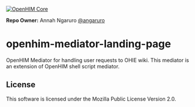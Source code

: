 [![OpenHIM Core](https://img.shields.io/badge/openhim--core-1.5%2B-brightgreen.svg)](http://openhim.readthedocs.org/en/latest/user-guide/versioning.html)

**Repo Owner:** Annah Ngaruro [@angaruro](https://github.com/angaruro)

# openhim-mediator-landing-page
OpenHIM Mediator for handling user requests to OHIE wiki. This mediator is an extension of OpenHIM shell script mediator. 

## License
This software is licensed under the Mozilla Public License Version 2.0.
